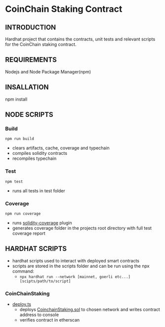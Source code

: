 # CoinChain Staking Contract

## INTRODUCTION
Hardhat project that contains the contracts, unit tests and relevant scripts for the CoinChain staking contract.

## REQUIREMENTS
Nodejs and Node Package Manager(npm)

## INSALLATION
npm install

## NODE SCRIPTS
### Build
`npm run build`
- clears artifacts, cache, coverage and typechain
- compiles solidity contracts
- recompiles typechain
### Test
`npm test`
- runs all tests in test folder
### Coverage
`npm run coverage`
- runs [solidity-coverage](https://github.com/sc-forks/solidity-coverage) plugin
- generates coverage folder in the projects root directory with full test coverage report

## HARDHAT SCRIPTS
- hardhat scripts used to interact with deployed smart contracts
- scripts are stored in the scripts folder and can be run using the npx command:
    - `npx hardhat run --network [mainnet, goerli etc...] [scipts/path/to/script]`
### CoinChainStaking
- [deploy.ts](scripts/deploy.ts)
    - deploys [CoinchainStaking.sol](contracts/CoinchainStaking.sol) to chosen network and writes contract address to console
    - verifies contract in etherscan

